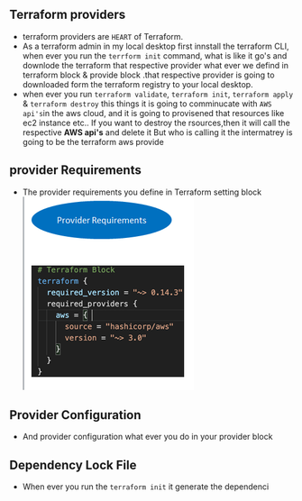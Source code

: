 ## Terraform providers
- terraform providers are `HEART` of Terraform.
- As a terraform admin in my local desktop first innstall the terraform CLI, when ever you run the `terrform init` command, what is like it go's and downlode the terraform that respective provider what ever we defind in terraform block & provide block .that respective provider is going to downloaded form the terraform registry to your local desktop. 
- when ever you run `terraform validate`, `terraform init`, `terraform apply` & `terraform destroy` this things it is going to comminucate with `AWS api's`in the aws cloud, and it is going to provisened that resources like ec2 instance etc.. 
If you want to destroy the rsources,then it will call the respective **AWS api's** and delete it But who is calling it the intermatrey is going to be the terraform aws provide

## provider Requirements
- The provider requirements  you define in Terraform setting block 
![](2022-03-07-10-00-55.png)

## Provider Configuration
- And provider configuration what ever you do in your provider block 

## Dependency Lock File
- When ever you run the `terraform init` it generate the dependenci